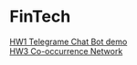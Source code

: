 # FinTech
[HW1 Telegrame Chat Bot demo](https://github.com/jiaying777/FinTech/tree/master/Telegram_chatbot)<br>
[HW3 Co-occurrence Network](https://github.com/jiaying777/FinTech/tree/master/Co-occurrence%20Network)

